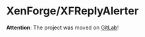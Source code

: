 # XenForge/XFReplyAlerter
**Attention**: The project was moved on [GitLab](https://gitlab.com/Inforge/XenForge/XFReplyAlerter)!
